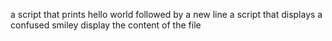 a script that prints hello world followed by a new line
a script that displays a confused smiley
display the content of the file 
